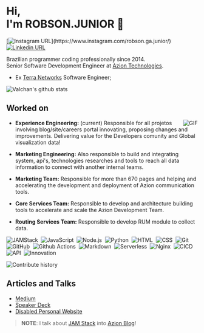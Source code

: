 # Hi,<br>I'm ROBSON.JUNIOR 👋
[![Instagram URL](https://img.shields.io/twitter/url?color=%23fb3958&label=follow&logo=instagram&logoColor=%23fb3958&style=flat-square&url=https%3A%2F%2Fwww.instagram.com%2Falejorc_)](https://www.instagram.com/robson.ga.junior/)
[![Linkedin URL](https://img.shields.io/twitter/url?color=%230072b1&label=connect&logo=linkedin&logoColor=%230072b1&style=flat-square&url=https%3A%2F%2Fwww.linkedin.com%2Fin%2Falejandro-ramirez-ciceros%2F)](https://www.linkedin.com/in/robsongajunior/)

Brazilian programmer coding professionally since 2014.
<br>
Senior Software Development Engineer at [Azion Technologies](https://www.azion.com/en/). 

- Ex [Terra Networks](https://www.terra.com.br/) Software Engineer;

![Valchan's github stats](https://github-readme-stats.vercel.app/api?username=robsongajunior&show_icons=true&theme=blue-green)

## Worked on

<img align="right" alt="GIF" src="https://media.giphy.com/media/836HiJc7pgzy8iNXCn/giphy.gif" />

- **Experience Engineering:** (current)
Responsible for all projetos involving blog/site/careers portal innovating, proposing changes and improvements. Delivering value for the Developers comunity and Global visualization data!

- **Marketing Engineering:**
Also responsible to build and integrating system, api's, technologies researches and tools to reach all data information to connect with another internal teams.

- **Marketing Team:** 
Responsible for more than 670 pages and helping and accelerating the development and deployment of Azion communication tools.


- **Core Services Team:**
Responsible to develop and architecture building tools to accelerate and scale the Azion Development Team. 

- **Routing Services Team:** 
Responsible to develop RUM module to collect data.

![JAMStack](https://img.shields.io/badge/-JAMStack-05122A?style=flat&logo=jamstack)&nbsp;
![JavaScript](https://img.shields.io/badge/-JavaScript-05122A?style=flat&logo=javascript)&nbsp;
![Node.js](https://img.shields.io/badge/-Node.js-05122A?style=flat&logo=node.js)&nbsp;
![Python](https://img.shields.io/badge/-Python-05122A?style=flat&logo=python)&nbsp;
![HTML](https://img.shields.io/badge/-HTML-05122A?style=flat&logo=HTML5)&nbsp;
![CSS](https://img.shields.io/badge/-CSS-05122A?style=flat&logo=CSS3&logoColor=1572B6)&nbsp;
![Git](https://img.shields.io/badge/-Git-05122A?style=flat&logo=git)&nbsp;
![GitHub](https://img.shields.io/badge/-GitHub-05122A?style=flat&logo=github)&nbsp;
![Github Actions](https://img.shields.io/badge/-Github%20Actions-05122A?style=flat&logo=github)&nbsp;
![Markdown](https://img.shields.io/badge/-Markdown-05122A?style=flat&logo=markdown)&nbsp;
![Serverless](https://img.shields.io/badge/-serverless-05122A?style=flat&logo=serverless)&nbsp;
![Nginx](https://img.shields.io/badge/-Nginx-05122A?style=flat&logo=nginx)&nbsp;
![CICD](https://img.shields.io/badge/-CICD-05122A?style=flat&logo=cdcd)&nbsp;
![API](https://img.shields.io/badge/-API-05122A?style=flat&logo=api)&nbsp;
![Innovation](https://img.shields.io/badge/-Innovation-05122A?style=flat&logo=innovation)&nbsp;

![Contribute history](https://activity-graph.herokuapp.com/graph?username=robsongajunior&custom_title=robsongajunior's%20Contribution%20Graph&theme=react-dark)&nbsp;

## Articles and Talks
- [Medium](https://medium.com/@robsongajunior)
- [Speaker Deck](https://speakerdeck.com/robsongajunior)
- [Disabled Personal Website](https://robsongajunior.github.io/)

> **NOTE**: I talk about [JAM Stack](https://www.azion.com/en/search-result/?q=JAMStack) into [Azion Blog](https://www.azion.com/en/search-result/?q=JAMStack)!



